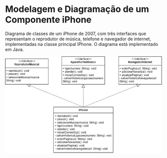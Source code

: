 # Modelagem e Diagramação de um Componente iPhone

Diagrama de classes de um iPhone de 2007, com três interfaces que representam o reprodutor de música, telefone e navegador de internet, implementadas na classe principal IPhone. O diagrama está implementado em Java.

![Diagrama de Classes do iPhone](./images/diagrama_iphone.jpg)